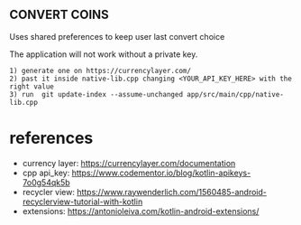 ## CONVERT COINS

Uses shared preferences to keep user last convert choice

The application will not work without a private key.

    1) generate one on https://currencylayer.com/
    2) past it inside native-lib.cpp changing <YOUR_API_KEY_HERE> with the right value
    3) run  git update-index --assume-unchanged app/src/main/cpp/native-lib.cpp

# references
- currency layer: https://currencylayer.com/documentation
- cpp api_key: https://www.codementor.io/blog/kotlin-apikeys-7o0g54qk5b
- recycler view: https://www.raywenderlich.com/1560485-android-recyclerview-tutorial-with-kotlin
- extensions: https://antonioleiva.com/kotlin-android-extensions/